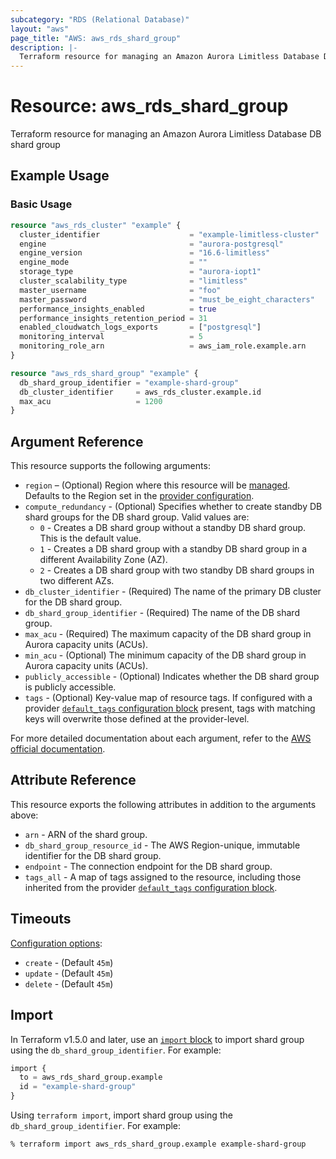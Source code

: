 ```yaml
---
subcategory: "RDS (Relational Database)"
layout: "aws"
page_title: "AWS: aws_rds_shard_group"
description: |-
  Terraform resource for managing an Amazon Aurora Limitless Database DB shard group.
---
```


# Resource: aws_rds_shard_group

Terraform resource for managing an Amazon Aurora Limitless Database DB shard group

## Example Usage

### Basic Usage

```terraform
resource "aws_rds_cluster" "example" {
  cluster_identifier                    = "example-limitless-cluster"
  engine                                = "aurora-postgresql"
  engine_version                        = "16.6-limitless"
  engine_mode                           = ""
  storage_type                          = "aurora-iopt1"
  cluster_scalability_type              = "limitless"
  master_username                       = "foo"
  master_password                       = "must_be_eight_characters"
  performance_insights_enabled          = true
  performance_insights_retention_period = 31
  enabled_cloudwatch_logs_exports       = ["postgresql"]
  monitoring_interval                   = 5
  monitoring_role_arn                   = aws_iam_role.example.arn
}

resource "aws_rds_shard_group" "example" {
  db_shard_group_identifier = "example-shard-group"
  db_cluster_identifier     = aws_rds_cluster.example.id
  max_acu                   = 1200
}
```

## Argument Reference

This resource supports the following arguments:

* `region` – (Optional) Region where this resource will be [managed](https://docs.aws.amazon.com/general/latest/gr/rande.html#regional-endpoints). Defaults to the Region set in the [provider configuration](https://registry.terraform.io/providers/hashicorp/aws/latest/docs#aws-configuration-reference).
* `compute_redundancy` - (Optional) Specifies whether to create standby DB shard groups for the DB shard group. Valid values are:
    * `0` - Creates a DB shard group without a standby DB shard group. This is the default value.
    * `1` - Creates a DB shard group with a standby DB shard group in a different Availability Zone (AZ).
    * `2` - Creates a DB shard group with two standby DB shard groups in two different AZs.
* `db_cluster_identifier` - (Required) The name of the primary DB cluster for the DB shard group.
* `db_shard_group_identifier` - (Required) The name of the DB shard group.
* `max_acu` - (Required) The maximum capacity of the DB shard group in Aurora capacity units (ACUs).
* `min_acu` - (Optional) The minimum capacity of the DB shard group in Aurora capacity units (ACUs).
* `publicly_accessible` - (Optional) Indicates whether the DB shard group is publicly accessible.
* `tags` - (Optional) Key-value map of resource tags. If configured with a provider [`default_tags` configuration block](https://registry.terraform.io/providers/hashicorp/aws/latest/docs#default_tags-configuration-block) present, tags with matching keys will overwrite those defined at the provider-level.

For more detailed documentation about each argument, refer to the [AWS official documentation](https://docs.aws.amazon.com/cli/latest/reference/rds/create-shard-group.html).

## Attribute Reference

This resource exports the following attributes in addition to the arguments above:

* `arn` - ARN of the shard group.
* `db_shard_group_resource_id` - The AWS Region-unique, immutable identifier for the DB shard group.
* `endpoint` - The connection endpoint for the DB shard group.
* `tags_all` - A map of tags assigned to the resource, including those inherited from the provider [`default_tags` configuration block](https://registry.terraform.io/providers/hashicorp/aws/latest/docs#default_tags-configuration-block).

## Timeouts

[Configuration options](https://developer.hashicorp.com/terraform/language/resources/syntax#operation-timeouts):

* `create` - (Default `45m`)
* `update` - (Default `45m`)
* `delete` - (Default `45m`)

## Import

In Terraform v1.5.0 and later, use an [`import` block](https://developer.hashicorp.com/terraform/language/import) to import shard group using the `db_shard_group_identifier`. For example:

```terraform
import {
  to = aws_rds_shard_group.example
  id = "example-shard-group"
}
```

Using `terraform import`, import shard group using the `db_shard_group_identifier`. For example:

```console
% terraform import aws_rds_shard_group.example example-shard-group
```
